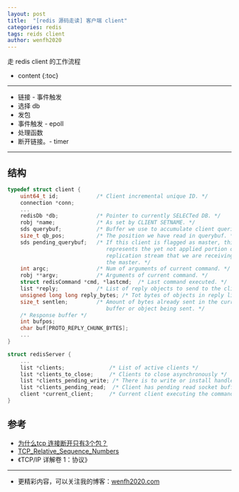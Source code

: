```yaml
---
layout: post
title:  "[redis 源码走读] 客户端 client"
categories: redis
tags: reids client
author: wenfh2020
---
```


走 redis client 的工作流程



* content
{:toc}

---

* 链接 - 事件触发
* 选择 db
* 发包
* 事件触发 - epoll
* 处理函数
* 断开链接。- timer

---

## 结构

```c
typedef struct client {
    uint64_t id;            /* Client incremental unique ID. */
    connection *conn;
    ...
    redisDb *db;            /* Pointer to currently SELECTed DB. */
    robj *name;             /* As set by CLIENT SETNAME. */
    sds querybuf;           /* Buffer we use to accumulate client queries. */
    size_t qb_pos;          /* The position we have read in querybuf. */
    sds pending_querybuf;   /* If this client is flagged as master, this buffer
                               represents the yet not applied portion of the
                               replication stream that we are receiving from
                               the master. */
    int argc;               /* Num of arguments of current command. */
    robj **argv;            /* Arguments of current command. */
    struct redisCommand *cmd, *lastcmd;  /* Last command executed. */
    list *reply;            /* List of reply objects to send to the client. */
    unsigned long long reply_bytes; /* Tot bytes of objects in reply list. */
    size_t sentlen;         /* Amount of bytes already sent in the current
                               buffer or object being sent. */
    /* Response buffer */
    int bufpos;
    char buf[PROTO_REPLY_CHUNK_BYTES];
    ...
}

struct redisServer {
    ...
    list *clients;              /* List of active clients */
    list *clients_to_close;     /* Clients to close asynchronously */
    list *clients_pending_write; /* There is to write or install handler. */
    list *clients_pending_read;  /* Client has pending read socket buffers. */
    client *current_client;     /* Current client executing the command. */
}
```

## 参考

* [为什么tcp 连接断开只有3个包？](https://www.zhihu.com/question/55890292)
* [TCP_Relative_Sequence_Numbers](https://wiki.wireshark.org/TCP_Relative_Sequence_Numbers)
* 《TCP/IP 详解卷 1：协议》

---

* 更精彩内容，可以关注我的博客：[wenfh2020.com](https://wenfh2020.com/)
